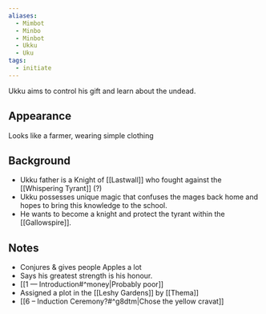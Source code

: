 ```yaml
---
aliases:
  - Mimbot
  - Minbo
  - Minbot
  - Ukku
  - Uku
tags:
  - initiate
---
```

Ukku aims to control his gift and learn about the undead.
## Appearance
Looks like a farmer, wearing simple clothing
## Background
- Ukku father is a Knight of [[Lastwall]] who fought against the [[Whispering Tyrant]] (?)
- Ukku possesses unique magic that confuses the mages back home and hopes to bring this knowledge to the school.
- He wants to become a knight and protect the tyrant within the [[Gallowspire]].
## Notes
- Conjures & gives people Apples a lot
- Says his greatest strength is his honour.
- [[1 — Introduction#^money|Probably poor]]
- Assigned a plot in the [[Leshy Gardens]] by [[Thema]] 
- [[6 – Induction Ceremony?#^g8dtm|Chose the yellow cravat]]
